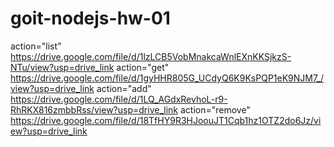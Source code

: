 # goit-nodejs-hw-01

action="list" https://drive.google.com/file/d/1lzLCB5VobMnakcaWnlEXnKKSjkzS-NTu/view?usp=drive_link
action="get" https://drive.google.com/file/d/1gyHHR805G_UCdyQ6K9KsPQP1eK9NJM7_/view?usp=drive_link
action="add" https://drive.google.com/file/d/1LQ_AGdxRevhoL-r9-RhRKX816zmbbRss/view?usp=drive_link
action="remove" https://drive.google.com/file/d/18TfHY9R3HJoouJT1Cqb1hz1OTZ2do6Jz/view?usp=drive_link
